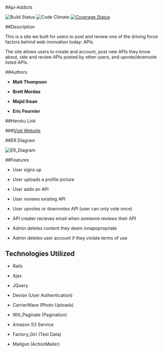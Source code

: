 #Api-Addicts

![Build Status](https://codeship.com/projects/8b992560-dcbb-0133-fcbe-2e9843291021/status?branch=master)
![Code Climate](https://codeclimate.com/github/bmordas11/api-addicts.png)
[![Coverage Status](https://coveralls.io/repos/github/bmordas11/api-addicts/badge.svg?branch=master)](https://coveralls.io/github/bmordas11/api-addicts?branch=master)

##Description

This is a site we built for users to post and review one of the driving force factors behind web innovation today: APIs.

The site allows users to create and account, post new APIs they know about, rate and review APIs posted by other users, and upvote/downvote listed APIs.

##Authors

* **Matt Thompson**

* **Brett Mordas**

* **Majid Ihsan**

* **Eric Fournier**

##Heroku Link

###[Visit Website](http://api-addicts.herokuapp.com/)

##ER Diagram

![ER_Diagram](http://gdurl.com/FI7r)

##Features

* User signs up

* User uploads a profile picture

* User adds an API

* User reviews existing API

* User upvotes or downvotes API (user can only vote once)

* API creater recieves email when someone reviews their API

* Admin deletes content they deem innapopropriate

* Admin deletes user account if they violate terms of use

## Technologies Utilized

* Rails

* Ajax

* JQuery

* Devise (User Authentication)

* CarrierWave (Photo Uploads)

* Will_Paginate (Pagination)

* Amazon S3 Service

* Factory_Girl (Test Data)

* Mailgun (ActionMailer)
